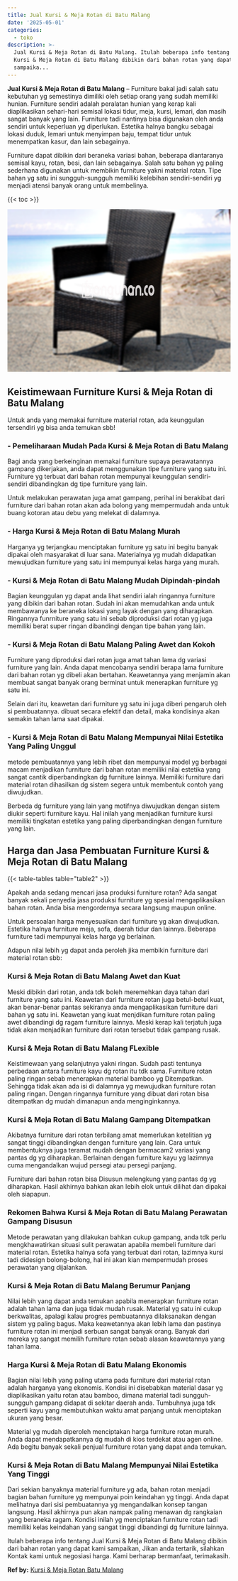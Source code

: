 ```yaml
---
title: Jual Kursi & Meja Rotan di Batu Malang
date: '2025-05-01'
categories:
  - toko
description: >-
  Jual Kursi & Meja Rotan di Batu Malang. Itulah beberapa info tentang Jual
  Kursi & Meja Rotan di Batu Malang dibikin dari bahan rotan yang dapat kami
  sampaika...
---
```


**Jual Kursi & Meja Rotan di Batu Malang** – Furniture bakal jadi salah satu kebutuhan yg semestinya dimiliki oleh setiap orang yang sudah memiliki hunian. Furniture sendiri adalah peralatan hunian yang kerap kali diaplikasikan sehari-hari semisal lokasi tidur, meja, kursi, lemari, dan masih sangat banyak yang lain. Furniture tadi nantinya bisa digunakan oleh anda sendiri untuk keperluan yg diperlukan. Estetika halnya bangku sebagai lokasi duduk, lemari untuk menyimpan baju, tempat tidur untuk menempatkan kasur, dan lain sebagainya.

Furniture dapat dibikin dari beraneka variasi bahan, beberapa diantaranya semisal kayu, rotan, besi, dan lain sebagainya. Salah satu bahan yg paling sederhana digunakan untuk membikin furniture yakni material rotan. Tipe bahan yg satu ini sungguh-sungguh memiliki kelebihan sendiri-sendiri yg menjadi atensi banyak orang untuk membelinya.

{{< toc >}}

![Jual Kursi & Meja Rotan di Batu Malang](/images/kursi-meja-rotan-murah34.png)

## Keistimewaan Furniture Kursi & Meja Rotan di Batu Malang

Untuk anda yang memakai furniture material rotan, ada keunggulan tersendiri yg bisa anda temukan sbb!

### \- Pemeliharaan Mudah Pada Kursi & Meja Rotan di Batu Malang

Bagi anda yang berkeinginan memakai furniture supaya perawatannya gampang dikerjakan, anda dapat menggunakan tipe furniture yang satu ini. Furniture yg terbuat dari bahan rotan mempunyai keunggulan sendiri-sendiri dibandingkan dg tipe furniture yang lain.

Untuk melakukan perawatan juga amat gampang, perihal ini berakibat dari furniture dari bahan rotan akan ada bolong yang mempermudah anda untuk buang kotoran atau debu yang melekat di dalamnya.

### \- Harga Kursi & Meja Rotan di Batu Malang Murah

Harganya yg terjangkau menciptakan furniture yg satu ini begitu banyak dipakai oleh masyarakat di luar sana. Materialnya yg mudah didapatkan mewujudkan furniture yang satu ini mempunyai kelas harga yang murah.

### \- Kursi & Meja Rotan di Batu Malang Mudah Dipindah-pindah

Bagian keunggulan yg dapat anda lihat sendiri ialah ringannya furniture yang dibikin dari bahan rotan. Sudah ini akan memudahkan anda untuk membawanya ke beraneka lokasi yang layak dengan yang diharapkan. Ringannya funrniture yang satu ini sebab diproduksi dari rotan yg juga memiliki berat super ringan dibandingi dengan tipe bahan yang lain.

### \- Kursi & Meja Rotan di Batu Malang Paling Awet dan Kokoh

Furniture yang diproduksi dari rotan juga amat tahan lama dg variasi furniture yang lain. Anda dapat mencobanya sendiri berapa lama furniture dari bahan rotan yg dibeli akan bertahan. Keawetannya yang menjamin akan membuat sangat banyak orang berminat untuk menerapkan furniture yg satu ini.

Selain dari itu, keawetan dari furniture yg satu ini juga diberi pengaruh oleh si pembuatannya. dibuat secara efektif dan detail, maka kondisinya akan semakin tahan lama saat dipakai.

### \- Kursi & Meja Rotan di Batu Malang Mempunyai Nilai Estetika Yang Paling Unggul

metode pembuatannya yang lebih ribet dan mempunyai model yg berbagai macam menjadikan furniture dari bahan rotan memiliki nilai estetika yang sangat cantik diperbandingkan dg furniture lainnya. Memiliki furniture dari material rotan dihasilkan dg sistem segera untuk membentuk contoh yang diwujudkan.

Berbeda dg furniture yang lain yang motifnya diwujudkan dengan sistem diukir seperti furniture kayu. Hal inilah yang menjadikan furniture kursi memiliki tingkatan estetika yang paling diperbandingkan dengan furniture yang lain.

## Harga dan Jasa Pembuatan Furniture Kursi & Meja Rotan di Batu Malang

{{< table-tables table="table2" >}}

Apakah anda sedang mencari jasa produksi furniture rotan? Ada sangat banyak sekali penyedia jasa produksi furniture yg spesial mengaplikasikan bahan rotan. Anda bisa mengordernya secara langsung maupun online.

Untuk persoalan harga menyesuaikan dari furniture yg akan diwujudkan. Estetika halnya furniture meja, sofa, daerah tidur dan lainnya. Beberapa furniture tadi mempunyai kelas harga yg berlainan.

Adapun nilai lebih yg dapat anda peroleh jika membikin furniture dari material rotan sbb:

### Kursi & Meja Rotan di Batu Malang Awet dan Kuat

Meski dibikin dari rotan, anda tdk boleh meremehkan daya tahan dari furniture yang satu ini. Keawetan dari furniture rotan juga betul-betul kuat, akan benar-benar pantas sekiranya anda mengaplikasikan furniture dari bahan yg satu ini. Keawetan yang kuat menjdikan furniture rotan paling awet dibandingi dg ragam furniture lainnya. Meski kerap kali terjatuh juga tidak akan menjadikan furniture dari rotan tersebut tidak gampang rusak.

### Kursi & Meja Rotan di Batu Malang FLexible

Keistimewaan yang selanjutnya yakni ringan. Sudah pasti tentunya perbedaan antara furniture kayu dg rotan itu tdk sama. Furniture rotan paling ringan sebab menerapkan material bamboo yg Ditempatkan. Sehingga tidak akan ada isi di dalamnya yg mewujudkan furniture rotan paling ringan. Dengan ringannya furniture yang dibuat dari rotan bisa ditempatkan dg mudah dimanapun anda menginginkannya.

### Kursi & Meja Rotan di Batu Malang Gampang Ditempatkan

Akibatnya furniture dari rotan terbilang amat memerlukan ketelitian yg sangat tinggi dibandingkan dengan furniture yang lain. Cara untuk membentuknya juga teramat mudah dengan bermacam2 variasi yang pantas dg yg diharapkan. Berlainan dengan furniture kayu yg lazimnya cuma mengandalkan wujud persegi atau persegi panjang.

Furniture dari bahan rotan bisa Disusun melengkung yang pantas dg yg diharapkan. Hasil akhirnya bahkan akan lebih elok untuk dilihat dan dipakai oleh siapapun.

### Rekomen Bahwa Kursi & Meja Rotan di Batu Malang Perawatan Gampang Disusun

Metode perawatan yang dilakukan bahkan cukup gampang, anda tdk perlu mengkhawatirkan situasi sulit perawatan apabila membeli furniture dari material rotan. Estetika halnya sofa yang terbuat dari rotan, lazimnya kursi tadi didesign bolong-bolong, hal ini akan kian mempermudah proses perawatan yang dijalankan.

### Kursi & Meja Rotan di Batu Malang Berumur Panjang

Nilai lebih yang dapat anda temukan apabila menerapkan furniture rotan adalah tahan lama dan juga tidak mudah rusak. Material yg satu ini cukup berkwalitas, apalagi kalau progres pembuatannya dilaksanakan dengan sistem yg paling bagus. Maka keawetannya akan lebih lama dan pastinya furniture rotan ini menjadi serbuan sangat banyak orang. Banyak dari mereka yg sangat memilih furniture rotan sebab alasan keawetannya yang tahan lama.

### Harga Kursi & Meja Rotan di Batu Malang Ekonomis

Bagian nilai lebih yang paling utama pada furniture dari material rotan adalah harganya yang ekonomis. Kondisi ini disebabkan material dasar yg diaplikasikan yaitu rotan atau bamboo, dimana material tadi sungguh-sungguh gampang didapat di sekitar daerah anda. Tumbuhnya juga tdk seperti kayu yang membutuhkan waktu amat panjang untuk menciptakan ukuran yang besar.

Material yg mudah diperoleh menciptakan harga furniture rotan murah. Anda dapat mendapatkannya dg mudah di kios terdekat atau agen online. Ada begitu banyak sekali penjual furniture rotan yang dapat anda temukan.

### Kursi & Meja Rotan di Batu Malang Mempunyai Nilai Estetika Yang Tinggi

Dari sekian banyaknya material furniture yg ada, bahan rotan menjadi bagian bahan furniture yg mempunyai poin keindahan yg tinggi. Anda dapat melihatnya dari sisi pembuatannya yg mengandalkan konsep tangan langsung. Hasil akhirnya pun akan nampak paling menawan dg rangkaian yang beraneka ragam. Kondisi inilah yg menciptakan furniture rotan tadi memiliki kelas keindahan yang sangat tinggi dibandingi dg furniture lainnya.

Itulah beberapa info tentang Jual Kursi & Meja Rotan di Batu Malang dibikin dari bahan rotan yang dapat kami sampaikan, Jikan anda tertarik, silahkan Kontak kami untuk negosiasi harga. Kami berharap bermanfaat, terimakasih.

**Ref by:** [Kursi & Meja Rotan Batu Malang](https://id.wikipedia.org/wiki/Kursi)
